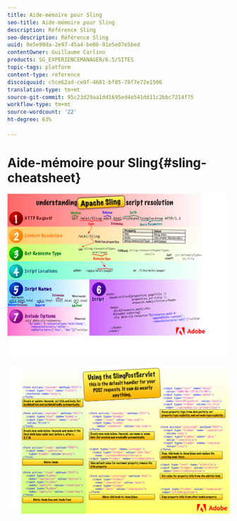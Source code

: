 ```yaml
---
title: Aide-mémoire pour Sling
seo-title: Aide-mémoire pour Sling
description: Référence Sling
seo-description: Référence Sling
uuid: 8e5e90da-2e97-45a4-be06-91e5e07e5bed
contentOwner: Guillaume Carlino
products: SG_EXPERIENCEMANAGER/6.5/SITES
topic-tags: platform
content-type: reference
discoiquuid: c5ce62ad-ce9f-4681-bf85-78f7e72e1506
translation-type: tm+mt
source-git-commit: 95c23d29aa1dd1695ed4e541dd11c2bbc7214f75
workflow-type: tm+mt
source-wordcount: '22'
ht-degree: 63%

---
```



# Aide-mémoire pour Sling{#sling-cheatsheet}

![Présentation de la résolution du script Apache Sling](assets/sling-cheatsheet-01.png)

![Utilisation de SlingPostServlet](assets/sling-cheatsheet-02.png)
